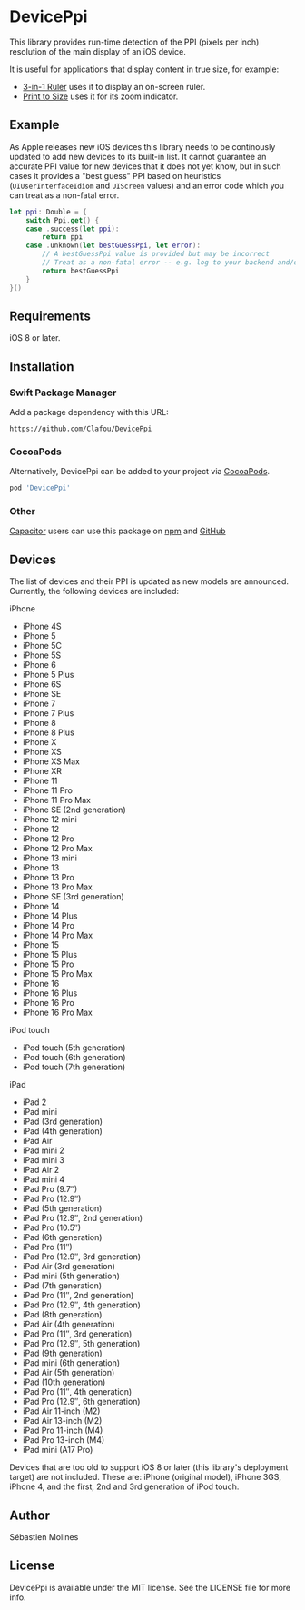 # DevicePpi

This library provides run-time detection of the PPI (pixels per inch) resolution of the main display of an iOS device.

It is useful for applications that display content in true size, for example:

- [3-in-1 Ruler](https://itunes.apple.com/us/app/3-in-1-ruler/id1262452961?mt=8) uses it to display an on-screen ruler.
- [Print to Size](https://itunes.apple.com/us/app/print-to-size/id949490225?mt=8) uses it for its zoom indicator.

## Example

As Apple releases new iOS devices this library needs to be continously updated to add new devices to its built-in list. It cannot guarantee an accurate PPI value for new devices that it does not yet know, but in such cases it provides a "best guess" PPI based on heuristics (`UIUserInterfaceIdiom` and `UIScreen` values) and an error code which you can treat as a non-fatal error.

```swift
let ppi: Double = {
    switch Ppi.get() {
    case .success(let ppi):
        return ppi
    case .unknown(let bestGuessPpi, let error):
        // A bestGuessPpi value is provided but may be incorrect
        // Treat as a non-fatal error -- e.g. log to your backend and/or display a message
        return bestGuessPpi
    }
}()
```

## Requirements

iOS 8 or later.

## Installation

### Swift Package Manager

Add a package dependency with this URL:

```
https://github.com/Clafou/DevicePpi
```

### CocoaPods

Alternatively, DevicePpi can be added to your project via [CocoaPods](https://cocoapods.org).

```ruby
pod 'DevicePpi'
```

### Other

[Capacitor](https://capacitorjs.com) users can use this package on [npm](https://www.npmjs.com/package/capacitor-screen-size) and [GitHub](https://github.com/onexip/capacitor-screen-size)

## Devices

The list of devices and their PPI is updated as new models are announced. Currently, the following devices are included:

iPhone
* iPhone 4S
* iPhone 5
* iPhone 5C
* iPhone 5S
* iPhone 6
* iPhone 5 Plus
* iPhone 6S
* iPhone SE
* iPhone 7
* iPhone 7 Plus
* iPhone 8
* iPhone 8 Plus
* iPhone X
* iPhone XS
* iPhone XS Max
* iPhone XR
* iPhone 11
* iPhone 11 Pro
* iPhone 11 Pro Max
* iPhone SE (2nd generation)
* iPhone 12 mini
* iPhone 12
* iPhone 12 Pro
* iPhone 12 Pro Max
* iPhone 13 mini
* iPhone 13
* iPhone 13 Pro
* iPhone 13 Pro Max
* iPhone SE (3rd generation)
* iPhone 14
* iPhone 14 Plus
* iPhone 14 Pro
* iPhone 14 Pro Max
* iPhone 15
* iPhone 15 Plus
* iPhone 15 Pro
* iPhone 15 Pro Max
* iPhone 16
* iPhone 16 Plus
* iPhone 16 Pro
* iPhone 16 Pro Max

iPod touch
* iPod touch (5th generation)
* iPod touch (6th generation)
* iPod touch (7th generation)

iPad
* iPad 2
* iPad mini
* iPad (3rd generation)
* iPad (4th generation)
* iPad Air
* iPad mini 2
* iPad mini 3
* iPad Air 2
* iPad mini 4
* iPad Pro (9.7″)
* iPad Pro (12.9″)
* iPad (5th generation)
* iPad Pro (12.9″, 2nd generation)
* iPad Pro (10.5″)
* iPad (6th generation)
* iPad Pro (11″)
* iPad Pro (12.9″, 3rd generation)
* iPad Air (3rd generation)
* iPad mini (5th generation)
* iPad (7th generation)
* iPad Pro (11″, 2nd generation)
* iPad Pro (12.9″, 4th generation)
* iPad (8th generation)
* iPad Air (4th generation)
* iPad Pro (11″, 3rd generation)
* iPad Pro (12.9″, 5th generation)
* iPad (9th generation)
* iPad mini (6th generation)
* iPad Air (5th generation)
* iPad (10th generation)
* iPad Pro (11″, 4th generation)
* iPad Pro (12.9″, 6th generation)
* iPad Air 11-inch (M2)
* iPad Air 13-inch (M2)
* iPad Pro 11-inch (M4)
* iPad Pro 13-inch (M4)
* iPad mini (A17 Pro)

Devices that are too old to support iOS 8 or later (this library's deployment target) are not included. These are: iPhone (original model), iPhone 3GS, iPhone 4, and the first, 2nd and 3rd generation of iPod touch.

## Author

Sébastien Molines

## License

DevicePpi is available under the MIT license. See the LICENSE file for more info.

